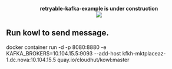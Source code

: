 <p align=center>
  <strong>retryable-kafka-example is under construction</strong> <br>
  <img src="https://www.teahub.io/photos/full/277-2774413_website-under-construction-hd.jpg" />
</p>

## Run kowl to send message.

docker container run -d -p 8080:8880 -e KAFKA_BROKERS=10.104.15.5:9093 --add-host kfkh-mktplaceaz-1.dc.nova:10.104.15.5 quay.io/cloudhut/kowl:master
